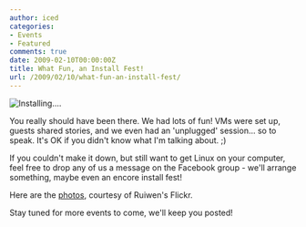 ```yaml
---
author: iced
categories:
- Events
- Featured
comments: true
date: 2009-02-10T00:00:00Z
title: What Fun, an Install Fest!
url: /2009/02/10/what-fun-an-install-fest/
---
```


<img src="http://farm4.static.flickr.com/3505/3260062912_baf52f4ed7.jpg?v=0" alt="Installing...." />

You really should have been there. We had lots of fun! VMs were set up, guests shared stories, and we even had an 'unplugged' session... so to speak. It's OK if you didn't know what I'm talking about. ;)

If you couldn't make it down, but still want to get Linux on your computer, feel free to drop any of us a message on the Facebook group - we'll arrange something, maybe even an encore install fest!

Here are the <a href="http://www.flickr.com/photos/ruiwen/sets/72157613461645426/">photos</a>, courtesy of Ruiwen's Flickr.

Stay tuned for more events to come, we'll keep you posted!

